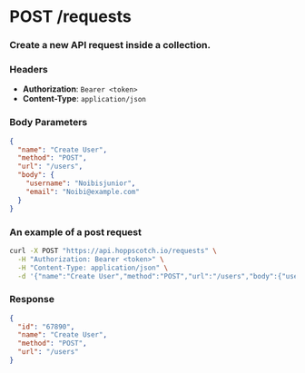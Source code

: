 # POST /requests

### Create a new API request inside a collection.

### Headers
- **Authorization**: `Bearer <token>`
- **Content-Type**: `application/json`

### Body Parameters
```json
{
  "name": "Create User",
  "method": "POST",
  "url": "/users",
  "body": {
    "username": "Noibisjunior",
    "email": "Noibi@example.com"
  }
}
```

### An example of a post request
```bash
curl -X POST "https://api.hoppscotch.io/requests" \
  -H "Authorization: Bearer <token>" \
  -H "Content-Type: application/json" \
  -d '{"name":"Create User","method":"POST","url":"/users","body":{"username"Noibi","email":"noibi@example.com"}}'
```
### Response
```json
{
  "id": "67890",
  "name": "Create User",
  "method": "POST",
  "url": "/users"
}
```